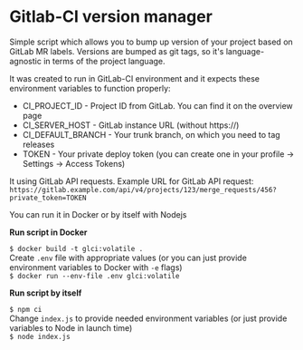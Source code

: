 # Gitlab-CI version manager

Simple script which allows you to bump up version of your project based on GitLab MR labels. Versions are bumped as git tags, so it's language-agnostic in terms of the project language.

It was created to run in GitLab-CI environment and it expects these environment variables to function properly:

- CI_PROJECT_ID - Project ID from GitLab. You can find it on the overview page
- CI_SERVER_HOST - GitLab instance URL (without https://)
- CI_DEFAULT_BRANCH - Your trunk branch, on which you need to tag releases
- TOKEN - Your private deploy token (you can create one in your profile -> Settings -> Access Tokens)

It using GitLab API requests. Example URL for GitLab API request:  
`https://gitlab.example.com/api/v4/projects/123/merge_requests/456?private_token=TOKEN`

You can run it in Docker or by itself with Nodejs

**Run script in Docker**

`$ docker build -t glci:volatile .`  
Create `.env` file with appropriate values (or you can just provide environment variables to Docker with `-e` flags)  
`$ docker run --env-file .env glci:volatile`


**Run script by itself**

`$ npm ci`  
Change `index.js` to provide needed environment variables (or just provide variables to Node in launch time)  
`$ node index.js`
